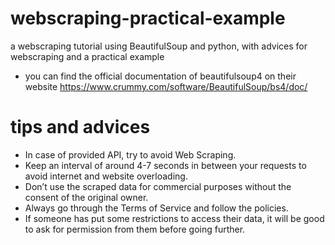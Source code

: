 # webscraping-practical-example
a webscraping tutorial using BeautifulSoup and python, with advices for webscraping and a practical example
- you can find the official documentation of beautifulsoup4 on their website https://www.crummy.com/software/BeautifulSoup/bs4/doc/
# tips and advices
- In case of provided API, try to avoid Web Scraping.
- Keep an interval of around 4-7 seconds in between your requests to avoid internet and website overloading.
- Don’t use the scraped data for commercial purposes without the consent of the original owner.
- Always go through the Terms of Service and follow the policies.
- If someone has put some restrictions to access their data, it will be good to ask for permission from them before going further.

